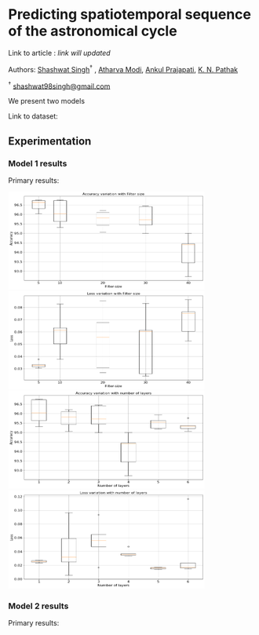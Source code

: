 # Predicting spatiotemporal sequence of the astronomical cycle 

Link to article : *link will updated*

Authors: [Shashwat Singh](https://github.com/SSingh087/)<sup>†</sup> , [Atharva Modi](https://github.com/AntiNeutrino03), [Ankul Prajapati](https://www.researchgate.net/profile/Ankul_Prajapati), [K. N. Pathak](https://www.researchgate.net/profile/Kamlesh_Pathak)

<sup>†</sup> shashwat98singh@gmail.com 

We present two models 

Link to dataset:

## Experimentation

### Model 1 results
Primary results:

<img src="https://github.com/SSingh087/seq-pred/blob/main/1.png" width="400" height="200"><img src="https://github.com/SSingh087/seq-pred/blob/main/2.png" width="400" height="200">
<img src="https://github.com/SSingh087/seq-pred/blob/main/4.png" width="400" height="200"><img src="https://github.com/SSingh087/seq-pred/blob/main/3.png" width="400" height="200">
 
### Model 2 results
Primary results:
